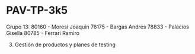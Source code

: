 # PAV-TP-3k5
Grupo 13:
80160 - Moresi Joaquin
76175 - Bargas Andres
78833 - Palacios Gisella
80785 - Ferrari Ramiro

3) Gestión de productos y planes de testing
